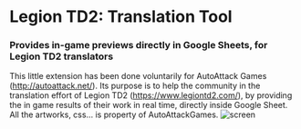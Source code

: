 # Legion TD2: Translation Tool
### Provides in-game previews directly in Google Sheets, for Legion TD2 translators

This little extension has been done voluntarily for AutoAttack Games (http://autoattack.net/). Its purpose is to help the community in the translation effort of Legion TD2 (https://www.legiontd2.com/), by providing the in game results of their work in real time, directly inside Google Sheet. All the artworks, css... is property of AutoAttackGames.
![screen](https://user-images.githubusercontent.com/1204936/213580316-b9902656-970f-4d26-9f1f-9813e7b503c7.PNG)
